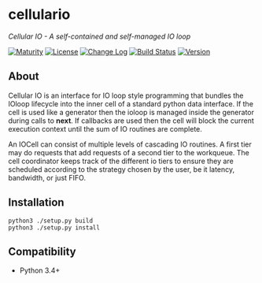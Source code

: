 cellulario
===========

_*Cellular IO - A self-contained and self-managed IO loop*_

[![Maturity](https://img.shields.io/pypi/status/cellulario.svg)](https://pypi.python.org/pypi/cellulario)
[![License](https://img.shields.io/pypi/l/cellulario.svg)](https://pypi.python.org/pypi/cellulario)
[![Change Log](https://img.shields.io/badge/change-log-blue.svg)](https://github.com/mayfield/cellulario/blob/master/CHANGELOG.md)
[![Build Status](https://semaphoreci.com/api/v1/projects/3a285086-d1cf-4585-97ec-6b96e707b0c9/595977/shields_badge.svg)](https://semaphoreci.com/mayfield/cellulario)
[![Version](https://img.shields.io/pypi/v/cellulario.svg)](https://pypi.python.org/pypi/cellulario)

About
--------

Cellular IO is an interface for IO loop style programming that bundles the IOloop
lifecycle into the inner cell of a standard python data interface.  If the cell
is used like a generator then the ioloop is managed inside the generator during
calls to __next__.  If callbacks are used then the cell will block the current
execution context until the sum of IO routines are complete.

An IOCell can consist of multiple levels of cascading IO routines.  A first tier
may do requests that add requests of a second tier to the workqueue.  The cell
coordinator keeps track of the different io tiers to ensure they are scheduled
according to the strategy chosen by the user, be it latency, bandwidth, or just
FIFO.


Installation
--------

    python3 ./setup.py build
    python3 ./setup.py install


Compatibility
--------

* Python 3.4+
